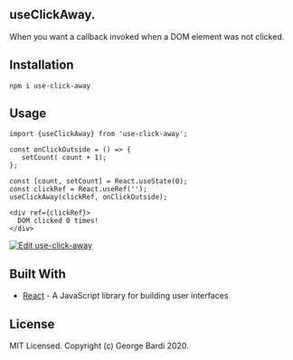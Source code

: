 ## useClickAway.

When you want a callback invoked when a DOM element was not clicked.

## Installation

```
npm i use-click-away
```

## Usage

```
import {useClickAway} from 'use-click-away';

const onClickOutside = () => {
   setCount( count + 1);
};

const [count, setCount] = React.useState(0);
const clickRef = React.useRef('');
useClickAway(clickRef, onClickOutside); 
   
<div ref={clickRef}>
  DOM clicked 0 times!
</div>

```
[![Edit use-click-away](https://codesandbox.io/static/img/play-codesandbox.svg)](https://codesandbox.io/s/use-click-away-0vtmy?fontsize=14&hidenavigation=1&theme=dark)

## Built With

- [React](https://reactjs.org/) - A JavaScript library for building user interfaces

## License

MIT Licensed. Copyright (c) George Bardi 2020.
